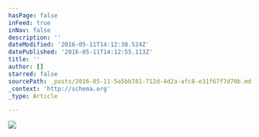 ```yaml
---
hasPage: false
inFeed: true
inNav: false
description: ''
dateModified: '2016-05-11T14:12:38.524Z'
datePublished: '2016-05-11T14:12:55.113Z'
title: ''
author: []
starred: false
sourcePath: _posts/2016-05-11-5a5bb781-712d-4d2a-afc8-e31f67f7d70b.md
_context: 'http://schema.org'
_type: Article

---
```

![](https://the-grid-user-content.s3-us-west-2.amazonaws.com/002b531c-3691-4f20-9339-d5f1144adf07.jpg)